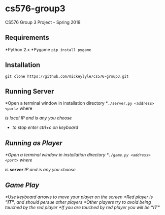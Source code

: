 # cs576-group3
CS576 Group 3 Project - Spring 2018

## Requirements
*Python 2.x
*Pygame `pip install pygame`

## Installation
`git clone https://github.com/mickeylyle/cs576-group3.git`

## Running Server
*Open a terminal window in installation directory
*`./server.py <address> <port>` where <address> is local IP and <port> is any you choose
* to stop enter ctrl+c on keyboard

## Running as Player
*Open a terminal window in installation directory
*`./game.py <address> <port>` where <address> is __server__ IP and <port> is any you choose

## Game Play
*Use keyboard arrows to move your player on the screen
*Red player is __"IT"__, and should persue other players
*Other players try to avoid being touched by the red player
*If you are touched by red player you will be __"IT"__
